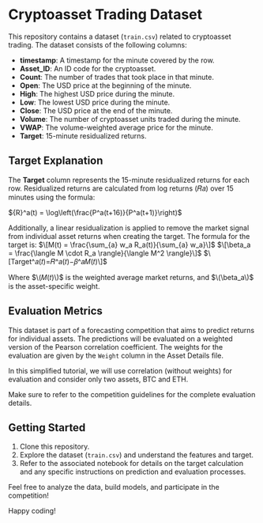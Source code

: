 # Cryptoasset Trading Dataset

This repository contains a dataset (`train.csv`) related to cryptoasset trading. The dataset consists of the following columns:

- **timestamp**: A timestamp for the minute covered by the row.
- **Asset_ID**: An ID code for the cryptoasset.
- **Count**: The number of trades that took place in that minute.
- **Open**: The USD price at the beginning of the minute.
- **High**: The highest USD price during the minute.
- **Low**: The lowest USD price during the minute.
- **Close**: The USD price at the end of the minute.
- **Volume**: The number of cryptoasset units traded during the minute.
- **VWAP**: The volume-weighted average price for the minute.
- **Target**: 15-minute residualized returns.

## Target Explanation

The **Target** column represents the 15-minute residualized returns for each row. Residualized returns are calculated from log returns (𝑅𝑎) over 15 minutes using the formula:

$\{R}^a(t) = \log\left(\frac{P^a(t+16)}{P^a(t+1)}\right)$

Additionally, a linear residualization is applied to remove the market signal from individual asset returns when creating the target. The formula for the target is:
$\[M(t) = \frac{\sum_{a} w_a R_a(t)}{\sum_{a} w_a}\]$
$\[\beta_a = \frac{\langle M \cdot R_a \rangle}{\langle M^2 \rangle}\]$
$\[Target^𝑎(𝑡)=𝑅^𝑎(𝑡)−𝛽^𝑎𝑀(𝑡)\]$

Where $\(𝑀(𝑡)\)$ is the weighted average market returns, and $\(\beta_a\)$ is the asset-specific weight.

## Evaluation Metrics

This dataset is part of a forecasting competition that aims to predict returns for individual assets. The predictions will be evaluated on a weighted version of the Pearson correlation coefficient. The weights for the evaluation are given by the `Weight` column in the Asset Details file.

In this simplified tutorial, we will use correlation (without weights) for evaluation and consider only two assets, BTC and ETH.

Make sure to refer to the competition guidelines for the complete evaluation details.

## Getting Started

1. Clone this repository.
2. Explore the dataset (`train.csv`) and understand the features and target.
3. Refer to the associated notebook for details on the target calculation and any specific instructions on prediction and evaluation processes.

Feel free to analyze the data, build models, and participate in the competition!

Happy coding!
